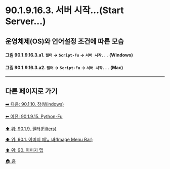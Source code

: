 # 90.1.9.16.3. 서버 시작...(Start Server...)
## 운영체제(OS)와 언어설정 조건에 따른 모습

<a id="90-01-09-16-03-a1"></a>

#### 그림 90.1.9.16.3.a1. `필터` → `Script-Fu` → `서버 시작...` (Windows)

<a id="90-01-09-16-03-a2"></a>

#### 그림 90.1.9.16.3.a2. `필터` → `Script-Fu` → `서버 시작...` (Mac)

***

## 다른 페이지로 가기

[➡️ 다음: 90.1.10. 창(Windows)](./90-01-10-00-windows.md)

[⬅️ 이전: 90.1.9.15. Python-Fu](./90-01-09-15-python_fu.md)

[⬆️ 위: 90.1.9. 필터(Filters)](./90-01-09-00-filters.md)

[⬆️ 위: 90.1. 이미지 메뉴 바(Image Menu Bar)](./90-01-00-image-menu-bar.md)

[⬆️ 위: 90. 이미지 맵](./90-00-image-map.md)

[🏠 홈](./00-home.md)

